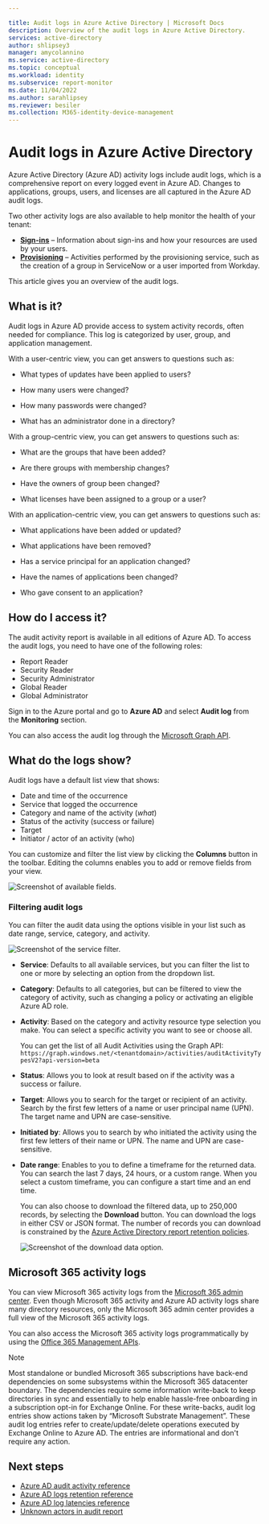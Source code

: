 ```yaml
---

title: Audit logs in Azure Active Directory | Microsoft Docs
description: Overview of the audit logs in Azure Active Directory.
services: active-directory
author: shlipsey3
manager: amycolannino
ms.service: active-directory
ms.topic: conceptual
ms.workload: identity
ms.subservice: report-monitor
ms.date: 11/04/2022
ms.author: sarahlipsey
ms.reviewer: besiler
ms.collection: M365-identity-device-management
---
```

# Audit logs in Azure Active Directory 

Azure Active Directory (Azure AD) activity logs include audit logs, which is a comprehensive report on every logged event in Azure AD. Changes to applications, groups, users, and licenses are all captured in the Azure AD audit logs.

Two other activity logs are also available to help monitor the health of your tenant:

- **[Sign-ins](concept-sign-ins.md)** – Information about sign-ins and how your resources are used by your users.
- **[Provisioning](concept-provisioning-logs.md)** – Activities performed by the provisioning service, such as the creation of a group in ServiceNow or a user imported from Workday.

This article gives you an overview of the audit logs.

## What is it?

Audit logs in Azure AD provide access to system activity records, often needed for compliance. This log is categorized by user, group, and application management.

With a user-centric view, you can get answers to questions such as:

- What types of updates have been applied to users?

- How many users were changed?

- How many passwords were changed?

- What has an administrator done in a directory?


With a group-centric view, you can get answers to questions such as:

- What are the groups that have been added?

- Are there groups with membership changes?

- Have the owners of group been changed?

- What licenses have been assigned to a group or a user?


With an application-centric view, you can get answers to questions such as:

- What applications have been added or updated?

- What applications have been removed?

- Has a service principal for an application changed?

- Have the names of applications been changed?

- Who gave consent to an application?

 
## How do I access it?

The audit activity report is available in all editions of Azure AD. To access the audit logs, you need to have one of the following roles: 

- Report Reader
- Security Reader
- Security Administrator
- Global Reader
- Global Administrator

Sign in to the Azure portal and go to **Azure AD** and select **Audit log** from the **Monitoring** section.  

You can also access the audit log through the [Microsoft Graph API](/graph/api/resources/azure-ad-auditlog-overview).

## What do the logs show?

Audit logs have a default list view that shows:

- Date and time of the occurrence
- Service that logged the occurrence
- Category and name of the activity (*what*) 
- Status of the activity (success or failure)
- Target
- Initiator / actor of an activity (who)

You can customize and filter the list view by clicking the **Columns** button in the toolbar. Editing the columns enables you to add or remove fields from your view.

![Screenshot of available fields.](./media/concept-audit-logs/columnselect.png "Remove fields")

### Filtering audit logs

You can filter the audit data using the options visible in your list such as date range, service, category, and activity. 

![Screenshot of the service filter.](./media/concept-audit-logs/audit-log-service-filter.png)

- **Service**: Defaults to all available services, but you can filter the list to one or more by selecting an option from the dropdown list.

- **Category**: Defaults to all categories, but can be filtered to view the category of activity, such as changing a policy or activating an eligible Azure AD role.

- **Activity**: Based on the category and activity resource type selection you make. You can select a specific activity you want to see or choose all.
 
    You can get the list of all Audit Activities using the Graph API: `https://graph.windows.net/<tenantdomain>/activities/auditActivityTypesV2?api-version=beta`

- **Status**: Allows you to look at result based on if the activity was a success or failure.

- **Target**: Allows you to search for the target or recipient of an activity. Search by the first few letters of a name or user principal name (UPN). The target name and UPN are case-sensitive. 

- **Initiated by**: Allows you to search by who initiated the activity using the first few letters of their name or UPN. The name and UPN are case-sensitive.

- **Date range**: Enables to you to define a timeframe for the returned data. You can search the last 7 days, 24 hours, or a custom range. When you select a custom timeframe, you can configure a start time and an end time.

    You can also choose to download the filtered data, up to 250,000 records, by selecting the **Download** button. You can download the logs in either CSV or JSON format. The number of records you can download is constrained by the [Azure Active Directory report retention policies](reference-reports-data-retention.md).

    ![Screenshot of the download data option.](./media/concept-audit-logs/download.png "Download data")

## Microsoft 365 activity logs

You can view Microsoft 365 activity logs from the [Microsoft 365 admin center](/office365/admin/admin-overview/about-the-admin-center). Even though Microsoft 365 activity and Azure AD activity logs share many directory resources, only the Microsoft 365 admin center provides a full view of the Microsoft 365 activity logs. 

You can also access the Microsoft 365 activity logs programmatically by using the [Office 365 Management APIs](/office/office-365-management-api/office-365-management-apis-overview).

> [!NOTE]
> Most standalone or bundled Microsoft 365 subscriptions have back-end dependencies on some subsystems within the Microsoft 365 datacenter boundary. The dependencies require some information write-back to keep directories in sync and essentially to help enable hassle-free onboarding in a subscription opt-in for Exchange Online. For these write-backs, audit log entries show actions taken by “Microsoft Substrate Management”. These audit log entries refer to create/update/delete operations executed by Exchange Online to Azure AD. The entries are informational and don't require any action.

## Next steps

- [Azure AD audit activity reference](reference-audit-activities.md)
- [Azure AD logs retention reference](reference-reports-data-retention.md)
- [Azure AD log latencies reference](reference-reports-latencies.md)
- [Unknown actors in audit report](/troubleshoot/azure/active-directory/unknown-actors-in-audit-reports)
